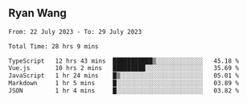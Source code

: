 ## Ryan Wang

<!--START_SECTION:waka-->

```txt
From: 22 July 2023 - To: 29 July 2023

Total Time: 28 hrs 9 mins

TypeScript   12 hrs 43 mins  ███████████▒░░░░░░░░░░░░░   45.18 %
Vue.js       10 hrs 2 mins   █████████░░░░░░░░░░░░░░░░   35.69 %
JavaScript   1 hr 24 mins    █▒░░░░░░░░░░░░░░░░░░░░░░░   05.01 %
Markdown     1 hr 5 mins     █░░░░░░░░░░░░░░░░░░░░░░░░   03.89 %
JSON         1 hr 4 mins     █░░░░░░░░░░░░░░░░░░░░░░░░   03.82 %
```

<!--END_SECTION:waka-->
